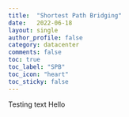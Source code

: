 ```yaml
---
title:  "Shortest Path Bridging"
date:   2022-06-18
layout: single
author_profile: false
category: datacenter
comments: false
toc: true
toc_label: "SPB"
toc_icon: "heart"
toc_sticky: false
---
```


Testing text
Hello

